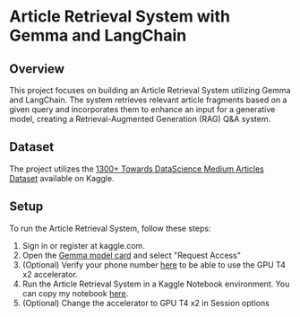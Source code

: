 # Article Retrieval System with Gemma and LangChain

## Overview
This project focuses on building an Article Retrieval System utilizing Gemma and LangChain. The system retrieves relevant article fragments based on a given query and incorporates them to enhance an input for a generative model, creating a Retrieval-Augmented Generation (RAG) Q&A system.

## Dataset
The project utilizes the [1300+ Towards DataScience Medium Articles Dataset](https://www.kaggle.com/datasets/meruvulikith/1300-towards-datascience-medium-articles-dataset)  available on Kaggle.

## Setup
To run the Article Retrieval System, follow these steps:
1. Sign in or register at kaggle.com.
2. Open the [Gemma model card](https://www.kaggle.com/models/google/gemma/) and select "Request Access"
3. (Optional) Verify your phone number [here](https://www.kaggle.com/settings) to be able to use the  GPU T4 x2 accelerator.
4. Run the Article Retrieval System in a Kaggle Notebook environment. You can copy my notebook [here](https://www.kaggle.com/code/alisamalakhova/article-retrieval-system-with-gemma-and-langchain).
5. (Optional) Change the accelerator to GPU T4 x2 in Session options
